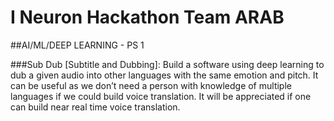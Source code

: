 # I Neuron Hackathon Team ARAB

##AI/ML/DEEP LEARNING - PS 1

###Sub Dub [Subtitle and Dubbing]:  Build a software using deep learning to dub a given audio into other languages with the same emotion and pitch. It can be useful as we don’t need a person with knowledge of multiple languages if we could build voice translation. It will be appreciated if one can build near real time voice translation.
